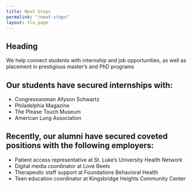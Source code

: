 ```yaml
---
title: Next Stops
permalink: "/next-stops"
layout: tla_page
---
```


## Heading
We help connect students with internship and job  opportunities, as well as placement in prestigious master’s and PhD programs

## Our students have secured internships with:
- Congresswoman Allyson Schwartz
- Philadelphia Magazine
- The Please Touch Museum
- American Lung Association

## Recently, our alumni have secured coveted positions with the following employers:

- Patient access representative at St. Luke’s University Health Network
- Digital media coordinator at Love Beets
- Therapeutic staff support at Foundations Behavioral Health
- Teen education coordinator at Kingsbridge Heights Community Center
